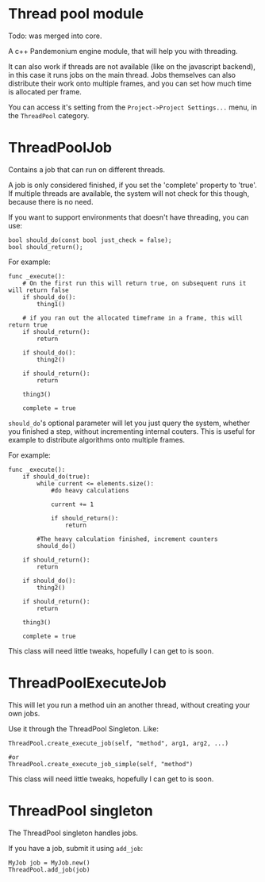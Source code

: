 # Thread pool module

Todo: was merged into core.

A c++ Pandemonium engine module, that will help you with threading.

It can also work if threads are not available (like on the javascript backend), in this case it runs jobs on the
main thread. Jobs themselves can also distribute their work onto multiple frames, and you can set how much time
is allocated per frame.

You can access it's setting from the `Project->Project Settings...` menu, in the `ThreadPool` category.

# ThreadPoolJob

Contains a job that can run on different threads.

A job is only considered finished, if you set the 'complete' property to 'true'. If multiple threads are available,
the system will not check for this though, because there is no need.

If you want to support environments that doesn't have threading, you can use:

```
bool should_do(const bool just_check = false);
bool should_return();
```

For example:

```
func _execute():
    # On the first run this will return true, on subsequent runs it will return false
    if should_do():
        thing1()

    # if you ran out the allocated timeframe in a frame, this will return true
    if should_return():
        return

    if should_do():
        thing2()

    if should_return():
        return

    thing3()

    complete = true

```

`should_do`'s optional parameter will let you just query the system, whether you finished a step, without
incrementing internal couters. This is useful for example to distribute algorithms onto multiple frames.

For example:

```
func _execute():
    if should_do(true):
        while current <= elements.size():
            #do heavy calculations

            current += 1

            if should_return():
                return

        #The heavy calculation finished, increment counters
        should_do()

    if should_return():
        return

    if should_do():
        thing2()

    if should_return():
        return

    thing3()

    complete = true

```

This class will need little tweaks, hopefully I can get to is soon.

# ThreadPoolExecuteJob

This will let you run a method uin an another thread, without creating your own jobs.

Use it through the ThreadPool Singleton. Like:

```
ThreadPool.create_execute_job(self, "method", arg1, arg2, ...)

#or
ThreadPool.create_execute_job_simple(self, "method")
```

This class will need little tweaks, hopefully I can get to is soon.

# ThreadPool singleton

The ThreadPool singleton handles jobs.

If you have a job, submit it using `add_job`:

```
MyJob job = MyJob.new()
ThreadPool.add_job(job)
```
